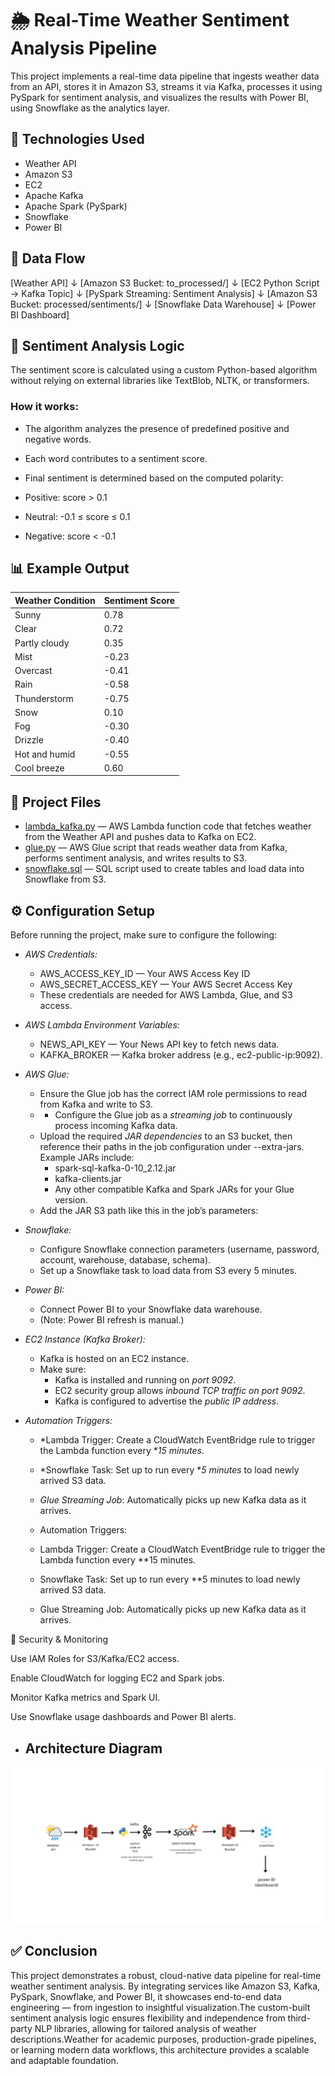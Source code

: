 # 🌦️ Real-Time Weather Sentiment Analysis Pipeline

This project implements a real-time data pipeline that ingests weather data from an API, stores it in Amazon S3, streams it via Kafka, processes it using PySpark for sentiment analysis, and visualizes the results with Power BI, using Snowflake as the analytics layer.


## 🔧 Technologies Used

- Weather API
- Amazon S3
- EC2
- Apache Kafka
- Apache Spark (PySpark)
- Snowflake
- Power BI


## 🔄 Data Flow


[Weather API]
      ↓
[Amazon S3 Bucket: to_processed/]
      ↓
[EC2 Python Script → Kafka Topic]
      ↓
[PySpark Streaming: Sentiment Analysis]
      ↓
[Amazon S3 Bucket: processed/sentiments/]
      ↓
[Snowflake Data Warehouse]
      ↓
[Power BI Dashboard]



## 🧠 Sentiment Analysis Logic

The sentiment score is calculated using a custom Python-based algorithm without relying on external libraries like TextBlob, NLTK, or transformers.

### How it works:
- The algorithm analyzes the presence of predefined positive and negative words.
- Each word contributes to a sentiment score.
- Final sentiment is determined based on the computed polarity:

- Positive: score > 0.1  
- Neutral: -0.1 ≤ score ≤ 0.1  
- Negative: score < -0.1
  

## 📊 Example Output

| Weather Condition | Sentiment Score |
| ----------------- | --------------- |
| Sunny             | 0.78            |
| Clear             | 0.72            |
| Partly cloudy     | 0.35            |
| Mist              | -0.23           |
| Overcast          | -0.41           |
| Rain              | -0.58           |
| Thunderstorm      | -0.75           |
| Snow              | 0.10            |
| Fog               | -0.30           |
| Drizzle           | -0.40           |
| Hot and humid     | -0.55           |
| Cool breeze       | 0.60            |


## 📂 Project Files

- [lambda_kafka.py](lambda_kafka.py) — AWS Lambda function code that fetches weather from the Weather API and pushes data to Kafka on EC2.
- [glue.py](glue.py) — AWS Glue script that reads weather data from Kafka, performs sentiment analysis, and writes results to S3.
- [snowflake.sql](snowflake.sql) — SQL script used to create tables and load data into Snowflake from S3.



## ⚙️ Configuration Setup

Before running the project, make sure to configure the following:

- *AWS Credentials:*
  - AWS_ACCESS_KEY_ID — Your AWS Access Key ID
  - AWS_SECRET_ACCESS_KEY — Your AWS Secret Access Key
  - These credentials are needed for AWS Lambda, Glue, and S3 access.

- *AWS Lambda Environment Variables:*
  - NEWS_API_KEY — Your News API key to fetch news data.
  - KAFKA_BROKER — Kafka broker address (e.g., ec2-public-ip:9092).

- *AWS Glue:*
  - Ensure the Glue job has the correct IAM role permissions to read from Kafka and write to S3.
  - - Configure the Glue job as a *streaming job* to continuously process incoming Kafka data.
  - Upload the required *JAR dependencies* to an S3 bucket, then reference their paths in the job configuration under --extra-jars. Example JARs include:
    - spark-sql-kafka-0-10_2.12.jar
    - kafka-clients.jar
    - Any other compatible Kafka and Spark JARs for your Glue version.
  - Add the JAR S3 path like this in the job’s parameters:

- *Snowflake:*
  - Configure Snowflake connection parameters (username, password, account, warehouse, database, schema).
  - Set up a Snowflake task to load data from S3 every 5 minutes.

- *Power BI:*
  - Connect Power BI to your Snowflake data warehouse.
  - (Note: Power BI refresh is manual.)

- *EC2 Instance (Kafka Broker):*
  - Kafka is hosted on an EC2 instance.
  - Make sure:
    - Kafka is installed and running on *port 9092*.
    - EC2 security group allows *inbound TCP traffic on port 9092*.
    - Kafka is configured to advertise the *public IP address*.
   
- *Automation Triggers:*
  - *Lambda Trigger: Create a CloudWatch EventBridge rule to trigger the Lambda function every **15 minutes*.
  - *Snowflake Task: Set up to run every **5 minutes* to load newly arrived S3 data.
  - *Glue Streaming Job*: Automatically picks up new Kafka data as it arrives.


  -  Automation Triggers:
  - Lambda Trigger: Create a CloudWatch EventBridge rule to trigger the Lambda function every **15 minutes.
  - Snowflake Task: Set up to run every **5 minutes to load newly arrived S3 data.
  - Glue Streaming Job: Automatically picks up new Kafka data as it arrives.


🔐 Security & Monitoring

Use IAM Roles for S3/Kafka/EC2 access.

Enable CloudWatch for logging EC2 and Spark jobs.

Monitor Kafka metrics and Spark UI.

Use Snowflake usage dashboards and Power BI alerts.


- ## Architecture Diagram

![Architecture](architecture.jpge)



## ✅ Conclusion

This project demonstrates a robust, cloud-native data pipeline for real-time weather sentiment analysis. By integrating services like Amazon S3, Kafka, PySpark, Snowflake, and Power BI, it showcases end-to-end data engineering — from ingestion to insightful visualization.The custom-built sentiment analysis logic ensures flexibility and independence from third-party NLP libraries, allowing for tailored analysis of weather descriptions.Weather for academic purposes, production-grade pipelines, or learning modern data workflows, this architecture provides a scalable and adaptable foundation.


